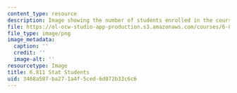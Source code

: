 ```yaml
---
content_type: resource
description: Image showing the number of students enrolled in the course.
file: https://ol-ocw-studio-app-production.s3.amazonaws.com/courses/6-811-principles-and-practice-of-assistive-technology-fall-2014/3468a587ba271a4f5ced6d072b33c6c6_6-811_stat-students.png
file_type: image/png
image_metadata:
  caption: ''
  credit: ''
  image-alt: ''
resourcetype: Image
title: 6.811 Stat Students
uid: 3468a587-ba27-1a4f-5ced-6d072b33c6c6
---
```

